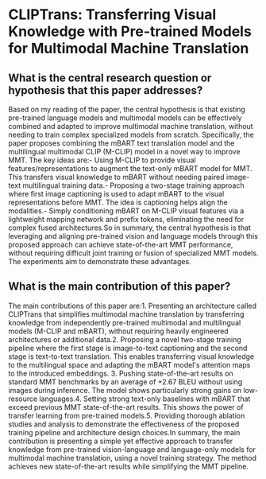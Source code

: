 # CLIPTrans: Transferring Visual Knowledge with Pre-trained Models for   Multimodal Machine Translation

## What is the central research question or hypothesis that this paper addresses?

Based on my reading of the paper, the central hypothesis is that existing pre-trained language models and multimodal models can be effectively combined and adapted to improve multimodal machine translation, without needing to train complex specialized models from scratch. Specifically, the paper proposes combining the mBART text translation model and the multilingual multimodal CLIP (M-CLIP) model in a novel way to improve MMT. The key ideas are:- Using M-CLIP to provide visual features/representations to augment the text-only mBART model for MMT. This transfers visual knowledge to mBART without needing paired image-text multilingual training data.- Proposing a two-stage training approach where first image captioning is used to adapt mBART to the visual representations before MMT. The idea is captioning helps align the modalities.- Simply conditioning mBART on M-CLIP visual features via a lightweight mapping network and prefix tokens, eliminating the need for complex fused architectures.So in summary, the central hypothesis is that leveraging and aligning pre-trained vision and language models through this proposed approach can achieve state-of-the-art MMT performance, without requiring difficult joint training or fusion of specialized MMT models. The experiments aim to demonstrate these advantages.


## What is the main contribution of this paper?

The main contributions of this paper are:1. Presenting an architecture called CLIPTrans that simplifies multimodal machine translation by transferring knowledge from independently pre-trained multimodal and multilingual models (M-CLIP and mBART), without requiring heavily engineered architectures or additional data.2. Proposing a novel two-stage training pipeline where the first stage is image-to-text captioning and the second stage is text-to-text translation. This enables transferring visual knowledge to the multilingual space and adapting the mBART model's attention maps to the introduced embeddings. 3. Pushing state-of-the-art results on standard MMT benchmarks by an average of +2.67 BLEU without using images during inference. The model shows particularly strong gains on low-resource languages.4. Setting strong text-only baselines with mBART that exceed previous MMT state-of-the-art results. This shows the power of transfer learning from pre-trained models.5. Providing thorough ablation studies and analysis to demonstrate the effectiveness of the proposed training pipeline and architecture design choices.In summary, the main contribution is presenting a simple yet effective approach to transfer knowledge from pre-trained vision-language and language-only models for multimodal machine translation, using a novel training strategy. The method achieves new state-of-the-art results while simplifying the MMT pipeline.

